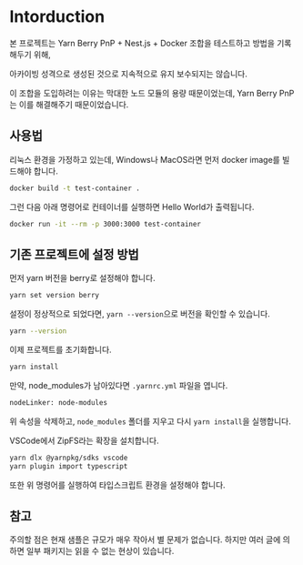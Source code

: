 # Intorduction

본 프로젝트는 Yarn Berry PnP + Nest.js + Docker 조합을 테스트하고 방법을 기록해두기 위해,

아카이빙 성격으로 생성된 것으로 지속적으로 유지 보수되지는 않습니다.

이 조합을 도입하려는 이유는 막대한 노드 모듈의 용량 때문이었는데, Yarn Berry PnP는 이를 해결해주기 때문이었습니다.

## 사용법

리눅스 환경을 가정하고 있는데, Windows나 MacOS라면 먼저 docker image를 빌드해야 합니다.

```sh
docker build -t test-container .
```

그런 다음 아래 명령어로 컨테이너를 실행하면 Hello World가 출력됩니다.

```sh
docker run -it --rm -p 3000:3000 test-container
```

## 기존 프로젝트에 설정 방법

먼저 yarn 버전을 berry로 설정해야 합니다.

```sh
yarn set version berry
```

설정이 정상적으로 되었다면, `yarn --version`으로 버전을 확인할 수 있습니다.

```sh
yarn --version
```

이제 프로젝트를 초기화합니다.

```sh
yarn install
```

만약, node_modules가 남아있다면 `.yarnrc.yml` 파일을 엽니다.

```sh
nodeLinker: node-modules
```

위 속성을 삭제하고, `node_modules` 폴더를 지우고 다시 `yarn install`을 실행합니다.

VSCode에서 ZipFS라는 확장을 설치합니다.

```sh
yarn dlx @yarnpkg/sdks vscode
yarn plugin import typescript
```

또한 위 명령어를 실행하여 타입스크립트 환경을 설정해야 합니다.

## 참고

주의할 점은 현재 샘플은 규모가 매우 작아서 별 문제가 없습니다.
하지만 여러 글에 의하면 일부 패키지는 읽을 수 없는 현상이 있습니다.
